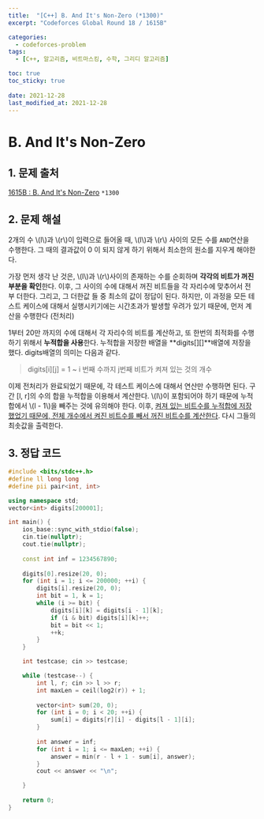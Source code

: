 ```yaml
---
title:  "[C++] B. And It's Non-Zero (*1300)"
excerpt: "Codeforces Global Round 18 / 1615B"

categories:
  - codeforces-problem
tags:
  - [C++, 알고리즘, 비트마스킹, 수학, 그리디 알고리즘]

toc: true
toc_sticky: true
 
date: 2021-12-28
last_modified_at: 2021-12-28
---
```


# B. And It's Non-Zero

## 1. 문제 출처

[1615B : B. And It's Non-Zero](https://codeforces.com/problemset/problem/1615/B) `*1300`

## 2. 문제 해설
2개의 수 \\(l\\)과 \\(r\\)이 입력으로 들어올 때, \\(l\\)과 \\(r\\) 사이의 모든 수를 `AND`연산을 수행한다. 그 때의 결과값이 0 이 되지 않게 하기 위해서 최소한의 원소를 지우게 해야한다.

가장 먼저 생각 난 것은, \\(l\\)과 \\(r\\)사이의 존재하는 수를 순회하며 **각각의 비트가 꺼진 부분을 확인**한다. 이후, 그 사이의 수에 대해서 꺼진 비트들을 각 자리수에 맞추어서 전부 더한다. 그리고, 그 더한값 들 중 최소의 값이 정답이 된다. 하지만, 이 과정을 모든 테스트 케이스에 대해서 실행시키기에는 시간초과가 발생할 우려가 있기 때문에, 먼저 계산을 수행한다 (전처리)

1부터 20만 까지의 수에 대해서 각 자리수의 비트를 계산하고, 또 한번의 최적화를 수행하기 위해서 **누적합을 사용**한다. 누적합을 저장한 배열을 **digits[][]**배열에 저장을 했다. digits배열의 의미는 다음과 같다.

> digits[i][j] = 1 ~ i 번째 수까지 j번째 비트가 켜져 있는 것의 개수

이제 전처리가 완료되었기 때문에, 각 테스트 케이스에 대해서 연산만 수행하면 된다. 구간 [l, r]의 수의 합을 누적합을 이용해서 계산한다. \\(l\\)이 포함되어야 하기 때문에 누적합에서 \\(l - 1\\)을 빼주는 것에 유의해야 한다. 이후, <u>켜져 있는 비트수를 누적합에 저장했었기 때문에, 전체 개수에서 켜진 비트수를 빼서 꺼진 비트수를 계산한다</u>. 다시 그들의 최솟값을 출력한다.

## 3. 정답 코드

```cpp
#include <bits/stdc++.h>
#define ll long long
#define pii pair<int, int>

using namespace std;
vector<int> digits[200001];

int main() {
    ios_base::sync_with_stdio(false);
    cin.tie(nullptr);
    cout.tie(nullptr);
    
    const int inf = 1234567890;
    
    digits[0].resize(20, 0);
    for (int i = 1; i <= 200000; ++i) {
        digits[i].resize(20, 0);
        int bit = 1, k = 1;
        while (i >= bit) {
            digits[i][k] = digits[i - 1][k];
            if (i & bit) digits[i][k]++;
            bit = bit << 1;
            ++k;
        }
    }

    int testcase; cin >> testcase;

    while (testcase--) {
        int l, r; cin >> l >> r;
        int maxLen = ceil(log2(r)) + 1;
        
        vector<int> sum(20, 0);
        for (int i = 0; i < 20; ++i) {
            sum[i] = digits[r][i] - digits[l - 1][i];
        }
        
        int answer = inf;
        for (int i = 1; i <= maxLen; ++i) {
            answer = min(r - l + 1 - sum[i], answer);
        }
        cout << answer << "\n";

    }
       
    return 0;
}
```